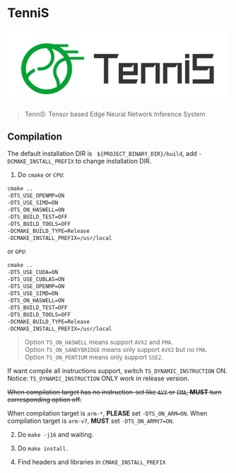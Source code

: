 # TenniS

<div align="divcss5">
<img src="./logo/TenniS-H.png" width="640"/>
</div>

> TenniS: Tensor based Edge Neural Network Inference System 

## Compilation

The default installation DIR is ` ${PROJECT_BINARY_DIR}/build`,
add `-DCMAKE_INSTALL_PREFIX` to change installation DIR.

1. Do `cmake` or `CPU`:
```
cmake ..
-DTS_USE_OPENMP=ON
-DTS_USE_SIMD=ON
-DTS_ON_HASWELL=ON
-DTS_BUILD_TEST=OFF
-DTS_BUILD_TOOLS=OFF
-DCMAKE_BUILD_TYPE=Release
-DCMAKE_INSTALL_PREFIX=/usr/local
```
or `GPU`:
```
cmake ..
-DTS_USE_CUDA=ON
-DTS_USE_CUBLAS=ON
-DTS_USE_OPENMP=ON
-DTS_USE_SIMD=ON
-DTS_ON_HASWELL=ON
-DTS_BUILD_TEST=OFF
-DTS_BUILD_TOOLS=OFF
-DCMAKE_BUILD_TYPE=Release
-DCMAKE_INSTALL_PREFIX=/usr/local
```

> Option `TS_ON_HASWELL` means support `AVX2` and `FMA`.  
> Option `TS_ON_SANDYBRIDGE` means only support `AVX2` but no `FMA`.  
> Option `TS_ON_PENTIUM` means only support `SSE2`.  

If want compile all instructions support, switch `TS_DYNAMIC_INSTRUCTION` ON.
Notice: `TS_DYNAMIC_INSTRUCTION` ONLY work in release version.

~~When compilation target has no instruction-set like `AVX` or `FMA`,
**MUST** turn corresponding option off.~~

When compilation target is `arm-*`, **PLEASE** set `-DTS_ON_ARM=ON`.
When compilation target is `arm-v7`, **MUST** set `-DTS_ON_ARMV7=ON`.

2. Do `make -j16` and waiting.

3. Do `make install`.

4. Find headers and libraries in `CMAKE_INSTALL_PREFIX`